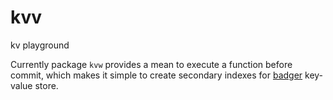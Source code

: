 # kvv
kv playground 

Currently package `kvw` provides a mean to execute a function before commit, which makes it simple to create secondary indexes for [badger](https://github.com/dgraph-io/badger/) key-value store.